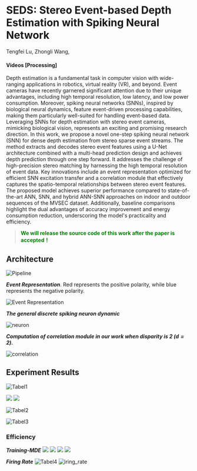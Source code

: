 # SEDS: Stereo Event-based Depth Estimation with Spiking Neural Network
Tengfei Lu, Zhongli Wang, 

#### Videos [Processing]




<!-- #### [Project Page](https://16lemoing.github.io/dot) | [Paper](https://arxiv.org/abs/2312.00786) | [Video](https://www.youtube.com/watch?v=H0Rvq0OL87Y) | [BibTeX](#citation) -->

<!-- <p align="center"><img width="85%" src="assets/teaser.gif" /></p> -->


Depth estimation is a fundamental task in computer vision with wide-ranging applications in robotics, virtual reality (VR), and beyond. Event cameras have recently garnered significant attention due to their unique advantages, including high temporal resolution, low latency, and low power consumption. Moreover, spiking neural networks (SNNs), inspired by biological neural dynamics, feature event-driven processing capabilities, making them particularly well-suited for handling event-based data. Leveraging SNNs for depth estimation with stereo event cameras, mimicking biological vision, represents an exciting and promising research direction.
In this work, we propose a novel one-step spiking neural network (SNN) for dense depth estimation from stereo sparse event streams. The method extracts and decodes stereo event features using a U-Net architecture combined with a multi-head prediction design and achieves depth prediction through one step forward. It addresses the challenge of high-precision stereo matching by harnessing the high temporal resolution of event data. Key innovations include an event representation optimized for efficient SNN excitation transfer and a correlation module that effectively captures the spatio-temporal relationships between stereo event features.
The proposed model achieves superior performance compared to state-of-the-art ANN, SNN, and hybrid ANN-SNN approaches on indoor and outdoor sequences of the MVSEC dataset. Additionally, baseline comparisons highlight the dual advantages of accuracy improvement and energy consumption reduction, underscoring the model's practicality and efficiency.



> <font color=green>**We will release the source code of this work after the paper is accepted！** </font>


## Architecture
![Pipeline](images/pipeline.png)

***Event Representation***. Red represents the positive polarity, while blue represents the negative polarity.

![Event Representation](images/TimeSurface.jpg)

***The general discrete spiking neuron dynamic***

![neuron](images/neuron.bmp)


***Computation of correlation module in our work when disparity is 2 ($d=2$).***

![correlation](images/correlation.bmp)



## Experiment Results

<!-- > **Running on:** AMD R7 5800H with 16G RAM DDR4 3200MHz -->
![Tabel1](images/tabel1.png)

![](images/result_day.png)
![](images/result_night.png)


![Tabel2](images/tabel2.png)

![Tabel3](images/tabel3.png)



### Efficiency

***Training-MDE***
![](images/loss/train_loss.png)
![](images/loss/train_MDE.png)
![](images/loss/val_loss.png)
![](images/loss/val_MDE.png)




***Firing Rate***
![Tabel4](images/tabel4.png)
![iring_rate](images/firing_rate.png)

